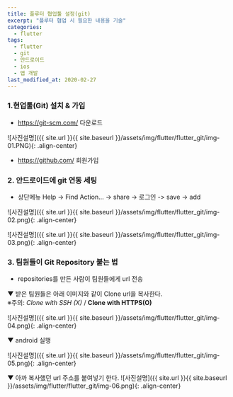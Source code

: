```yaml
---
title: 플루터 협업툴 설정(git)
excerpt: "플루터 협업 시 필요한 내용을 기술"
categories:
  - flutter
tags:
  - flutter
  - git
  - 안드로이드
  - ios
  - 앱 개발
last_modified_at: 2020-02-27
---
```

### 1.현업툴(Git) 설치 & 가입
- <https://git-scm.com/> 다운로드

![사진설명]({{ site.url }}{{ site.baseurl }}/assets/img/flutter/flutter_git/img-01.PNG){: .align-center}

- <https://github.com/> 회원가입

### 2. 안드로이드에 git 연동 세팅
- 상단메뉴 Help -> Find Action... -> share -> 로그인 -> save -> add

![사진설명]({{ site.url }}{{ site.baseurl }}/assets/img/flutter/flutter_git/img-02.png){: .align-center}

![사진설명]({{ site.url }}{{ site.baseurl }}/assets/img/flutter/flutter_git/img-03.png){: .align-center}

### 3. 팀원들이 Git Repository 붙는 법
- repositories를 만든 사람이 팀원들에게 url 전송

▼ 받은 팀원들은 아래 이미지와 같이 Clone url을 복사한다.   
※주의: *Clone with SSH (X)* / **Clone with HTTPS(O)**

![사진설명]({{ site.url }}{{ site.baseurl }}/assets/img/flutter/flutter_git/img-04.png){: .align-center}

▼ android 실행 

![사진설명]({{ site.url }}{{ site.baseurl }}/assets/img/flutter/flutter_git/img-05.png){: .align-center}

▼ 아까 복사했던 url 주소를 붙여넣기 한다.
![사진설명]({{ site.url }}{{ site.baseurl }}/assets/img/flutter/flutter_git/img-06.png){: .align-center}